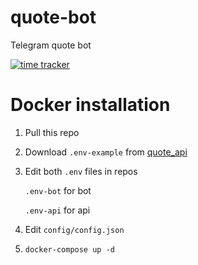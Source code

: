 # quote-bot
Telegram quote bot

[![time tracker](https://wakatime.com/badge/github/LyoSU/quote-bot.svg)](https://wakatime.com/badge/github/LyoSU/quote-bot)


# Docker installation
1) Pull this repo

2) Download `.env-example` from [quote_api](https://github.com/CielNeko/quote-api)

3) Edit both `.env` files in repos
   
   `.env-bot` for bot

   `.env-api` for api

5) Edit `config/config.json`

6) `docker-compose up -d`
